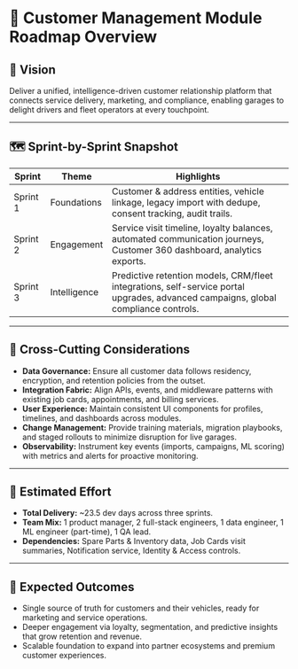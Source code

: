# 🧭 Customer Management Module Roadmap Overview

## 🌟 Vision
Deliver a unified, intelligence-driven customer relationship platform that connects service delivery, marketing, and compliance, enabling garages to delight drivers and fleet operators at every touchpoint.

---

## 🗺️ Sprint-by-Sprint Snapshot

| Sprint | Theme | Highlights |
|--------|-------|------------|
| Sprint 1 | Foundations | Customer & address entities, vehicle linkage, legacy import with dedupe, consent tracking, audit trails. |
| Sprint 2 | Engagement | Service visit timeline, loyalty balances, automated communication journeys, Customer 360 dashboard, analytics exports. |
| Sprint 3 | Intelligence | Predictive retention models, CRM/fleet integrations, self-service portal upgrades, advanced campaigns, global compliance controls. |

---

## 🔗 Cross-Cutting Considerations
- **Data Governance:** Ensure all customer data follows residency, encryption, and retention policies from the outset.
- **Integration Fabric:** Align APIs, events, and middleware patterns with existing job cards, appointments, and billing services.
- **User Experience:** Maintain consistent UI components for profiles, timelines, and dashboards across modules.
- **Change Management:** Provide training materials, migration playbooks, and staged rollouts to minimize disruption for live garages.
- **Observability:** Instrument key events (imports, campaigns, ML scoring) with metrics and alerts for proactive monitoring.

---

## 📏 Estimated Effort
- **Total Delivery:** ~23.5 dev days across three sprints.
- **Team Mix:** 1 product manager, 2 full-stack engineers, 1 data engineer, 1 ML engineer (part-time), 1 QA lead.
- **Dependencies:** Spare Parts & Inventory data, Job Cards visit summaries, Notification service, Identity & Access controls.

---

## 🚀 Expected Outcomes
- Single source of truth for customers and their vehicles, ready for marketing and service operations.
- Deeper engagement via loyalty, segmentation, and predictive insights that grow retention and revenue.
- Scalable foundation to expand into partner ecosystems and premium customer experiences.
